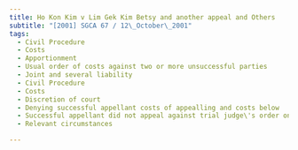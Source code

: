 ```yaml
---
title: Ho Kon Kim v Lim Gek Kim Betsy and another appeal and Others 
subtitle: "[2001] SGCA 67 / 12\_October\_2001"
tags:
  - Civil Procedure
  - Costs
  - Apportionment
  - Usual order of costs against two or more unsuccessful parties
  - Joint and several liability
  - Civil Procedure
  - Costs
  - Discretion of court
  - Denying successful appellant costs of appealling and costs below
  - Successful appellant did not appeal against trial judge\'s order on costs
  - Relevant circumstances

---
```



